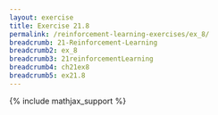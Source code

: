 ```yaml
---
layout: exercise
title: Exercise 21.8
permalink: /reinforcement-learning-exercises/ex_8/
breadcrumb: 21-Reinforcement-Learning
breadcrumb2: ex_8
breadcrumb3: 21reinforcementLearning
breadcrumb4: ch21ex8
breadcrumb5: ex21.8
---
```


{% include mathjax_support %}

